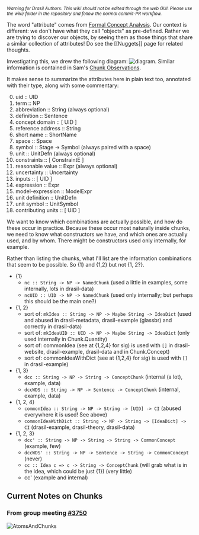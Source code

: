 <small><i>Warning for Drasil Authors: This wiki should not be edited through the web GUI. Please use the wiki/ folder in the repository and follow the normal commit-PR workflow.</i></small>

The word "attribute" comes from [Formal Concept Analysis](https://en.wikipedia.org/wiki/Formal_concept_analysis). Our context is different: we don't have what they call "objects" as pre-defined. Rather we are trying to discover our objects, by seeing them as those things that share a similar collection of attributes! Do see the [[Nuggets]] page for related thoughts.

Investigating this, we drew the following diagram:
![diagram](https://user-images.githubusercontent.com/1855141/219480019-bb2d65d7-52f9-41cc-afa0-c39ba7704565.jpg). Similar information is contained in Sam's [Chunk Observations](https://github.com/JacquesCarette/Drasil/wiki/Chunk-Observations).

It makes sense to summarize the attributes here in plain text too, annotated with their type, along with some commentary:

0. uid                :: UID
1. term               :: NP
2. abbreviation       :: String (always optional)
3. definition         :: Sentence
4. concept domain     :: [ UID ]
5. reference address  :: String
6. short name         :: ShortName
7. space :: Space
8. symbol :: Stage -> Symbol (always paired with a space)
9. unit :: UnitDefn (always optional)
10. constraints :: [ ConstraintE ]
11. reasonable value :: Expr (always optional)
12. uncertainty :: Uncertainty
13. inputs :: [ UID ]
14. expression :: Expr
15. model-expression :: ModelExpr
16. unit definition :: UnitDefn
17. unit symbol :: UnitSymbol
18. contributing units :: [ UID ]

We want to know which combinations are actually possible, and how do these occur in practice. Because these occur most naturally inside chunks, we need to know what constructors we have, and which ones are actually used, and by whom. There might be constructors used only internally, for example.

Rather than listing the chunks, what I'll list are the information combinations that seem to be possible. So {1} and {1,2} but not {1, 2?}.
- {1}
  - `nc :: String -> NP -> NamedChunk` (used a little in examples, some internally, lots in drasil-data)
  - `ncUID :: UID -> NP -> NamedChunk` (used only internally; but perhaps this should be the main one?)
- {1, 2}
  - sort of: `mkIdea :: String -> NP -> Maybe String -> IdeaDict` (used and abused in drasil-metadata, drasil-example (glassbr) and correctly in drasil-data)
  - sort of: `mkIdeaUID :: UID -> NP -> Maybe String -> IdeaDict` (only used internally in Chunk.Quantity)
  - sort of: commonIdea (see at {1,2,4} for sig) is used with `[]` in drasil-website, drasil-example, drasil-data and in Chunk.Concept)
  - sort of: commonIdeaWithDict (see at {1,2,4} for sig) is used with `[]` in drasil-example)
- {1, 3}
  - `dcc :: String -> NP -> String -> ConceptChunk` (internal (a lot), example, data)
  - `dccWDS :: String -> NP -> Sentence -> ConceptChunk` (internal, example, data)
- {1, 2, 4} 
  - `commonIdea :: String -> NP -> String -> [UID] -> CI` (abused everywhere it is used! See above)
  - `commonIdeaWithDict :: String -> NP -> String -> [IdeaDict] -> CI` (drasil-example, drasil-theory, drasil-data)
- {1, 2, 3}
  - `dcc' :: String -> NP -> String -> String -> CommonConcept` (example, few)
  - `dccWDS' :: String -> NP -> Sentence -> String -> CommonConcept` (never)
  - `cc :: Idea c => c -> String -> ConceptChunk` (will grab what is in the idea, which could be just {1}) (very little)
  - cc' (example and internal)
  
## Current Notes on Chunks
### From group meeting [#3750](https://github.com/JacquesCarette/Drasil/issues/3750)
![AtomsAndChunks](https://github.com/JacquesCarette/Drasil/assets/106560551/eddb4ecc-5b41-4a33-af4e-8fab733a71b3)

